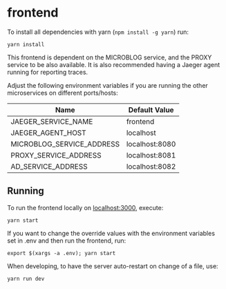 # frontend

To install all dependencies with yarn (`npm install -g yarn`) run:

```
yarn install
```

This frontend is dependent on the MICROBLOG service, and the PROXY service to be also
available. It is also recommended having a Jaeger agent running for reporting traces.

Adjust the following environment variables if you are running the
other microservices on different ports/hosts:

|            Name            |  Default Value |
|----------------------------|----------------|
| JAEGER_SERVICE_NAME        | frontend       |
| JAEGER_AGENT_HOST          | localhost      |
| MICROBLOG_SERVICE_ADDRESS  | localhost:8080 |
| PROXY_SERVICE_ADDRESS      | localhost:8081 |
| AD_SERVICE_ADDRESS         | localhost:8082 |

## Running

To run the frontend locally on [localhost:3000](http://localhost:3000), execute:

```
yarn start
```

If you want to change the override values with the environment variables set in .env 
and then run the frontend, run:

```
export $(xargs -a .env); yarn start
```

When developing, to have the server auto-restart on change of a file, use:

```
yarn run dev
```
